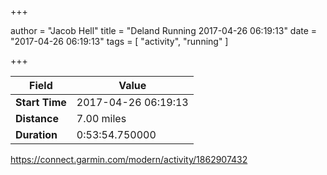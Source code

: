 +++

author = "Jacob Hell"
title = "Deland Running 2017-04-26 06:19:13"
date = "2017-04-26 06:19:13"
tags = [
    "activity", "running"
]

+++

<!--more-->

|Field  |Value  |
|--- | --- |
|**Start Time**|2017-04-26 06:19:13|
|**Distance**|7.00 miles|
|**Duration**|0:53:54.750000|

https://connect.garmin.com/modern/activity/1862907432